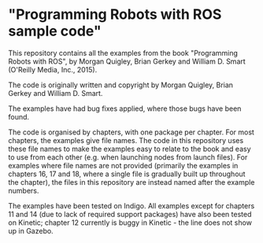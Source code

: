 # "Programming Robots with ROS sample code"

This repository contains all the examples from the book "Programming Robots
with ROS", by Morgan Quigley, Brian Gerkey and William D. Smart (O'Reilly Media,
Inc., 2015).

The code is originally written and copyright by Morgan Quigley, Brian Gerkey and
William D. Smart.

The examples have had bug fixes applied, where those bugs have been found.

The code is organised by chapters, with one package per chapter. For most
chapters, the examples give file names. The code in this repository uses these
file names to make the examples easy to relate to the book and easy to use from
each other (e.g. when launching nodes from launch files). For examples where
file names are not provided (primarily the examples in chapters 16, 17 and 18,
where a single file is gradually built up throughout the chapter), the files in
this repository are instead named after the example numbers.

The examples have been tested on Indigo. All examples except for chapters 11
and 14 (due to lack of required support packages) have also been tested on
Kinetic; chapter 12 currently is buggy in Kinetic - the line does not show up
in Gazebo.
